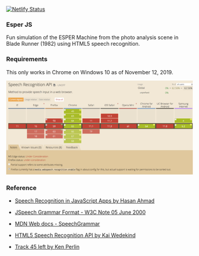 [![Netlify Status](https://api.netlify.com/api/v1/badges/15bc43e0-0dd7-4a4e-bdae-e230f85fe060/deploy-status)](https://app.netlify.com/sites/esperjs/deploys)

### Esper JS
Fun simulation of the ESPER Machine from the photo analysis scene in Blade Runner (1982) using HTML5 speech recognition.

### Requirements

This only works in Chrome on Windows 10 as of November 12, 2019.

![Web Speech API Browser Support](./0_2_G9MO8N-aVX0TAj.png)

### Reference

- [Speech Recognition in JavaScript Apps by Hasan Ahmad](https://www.dev6.com/javascript/speech-recognition-in-javascript-apps/)

- [JSpeech Grammar Format - W3C Note 05 June 2000](https://www.w3.org/TR/jsgf/)

- [MDN Web docs - SpeechGrammar](https://developer.mozilla.org/en-US/docs/Web/API/SpeechGrammar)

- [HTML5 Speech Recognition API by Kai Wedekind](https://codeburst.io/html5-speech-recognition-api-670846a50e92)

- [Track 45 left by Ken Perlin](http://blog.kenperlin.com/?p=16063)